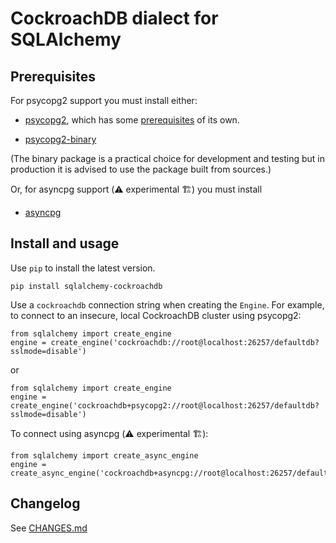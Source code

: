 # CockroachDB dialect for SQLAlchemy

## Prerequisites

For psycopg2 support you must install either:

* [psycopg2](https://pypi.org/project/psycopg2/), which has some
  [prerequisites](https://www.psycopg.org/docs/install.html#prerequisites) of
  its own.

* [psycopg2-binary](https://pypi.org/project/psycopg2-binary/)

(The binary package is a practical choice for development and testing but in
production it is advised to use the package built from sources.)

Or, for asyncpg support (⚠️ experimental 🏗) you must install

* [asyncpg](https://pypi.org/project/asyncpg/)
 
## Install and usage

Use `pip` to install the latest version.

`pip install sqlalchemy-cockroachdb`

Use a `cockroachdb` connection string when creating the `Engine`. For example,
to connect to an insecure, local CockroachDB cluster using psycopg2:

```
from sqlalchemy import create_engine
engine = create_engine('cockroachdb://root@localhost:26257/defaultdb?sslmode=disable')
```

or

```
from sqlalchemy import create_engine
engine = create_engine('cockroachdb+psycopg2://root@localhost:26257/defaultdb?sslmode=disable')
```

To connect using asyncpg (⚠️ experimental 🏗):

```
from sqlalchemy import create_async_engine
engine = create_async_engine('cockroachdb+asyncpg://root@localhost:26257/defaultdb')
```

## Changelog

See [CHANGES.md](https://github.com/cockroachdb/sqlalchemy-cockroachdb/blob/master/CHANGES.md)
